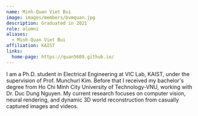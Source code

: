 ```yaml
---
name: Minh-Quan Viet Bui
image: images/members/bvmquan.jpg
description: Graduated in 2021
role: alumni
aliases:
  - Minh-Quan Viet Bui
affiliation: KAIST
links:
  home-page: https://quan5609.github.io/
---
```


I am a Ph.D. student in Electrical Engineering at VIC Lab, KAIST, under the supervision of Prof. Munchurl Kim. Before that I received my bachelor's degree from Ho Chi Minh City University of Technology-VNU, working with Dr. Duc Dung Nguyen. My current research focuses on computer vision, neural rendering, and dynamic 3D world reconstruction from casually captured images and videos.